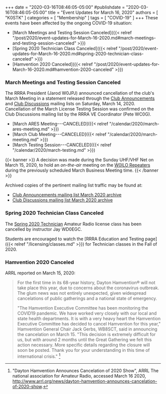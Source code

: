 +++
date = "2020-03-16T08:46:05-05:00"
#publishdate = "2020-03-16T08:46:05-05:00"
title = "Event Updates for March 16, 2020"
authors = [ "K0STK" ]
categories = [ "Membership" ]
tags = [ "COVID-19" ]
+++
These events have been affected by the ongoing COVID-19 situation:

* [March Meetings and Testing Session Canceled]({{< relref "/post/2020/event-updates-for-March-16-2020.md#march-meetings-and-testing-session-canceled" >}})
* [Spring 2020 Technician Class Canceled]({{< relref "/post/2020/event-updates-for-March-16-2020.md#spring-2020-technician-class-canceled" >}})
* [Hamvention 2020 Canceled]({{< relref "/post/2020/event-updates-for-March-16-2020.md#hamvention-2020-canceled" >}})

<!--more-->

### March Meetings and Testing Session Canceled

The RRRA President (Jarod W0JPJ) announced cancellation of the club's
March Meeting in a statement released through the
[Club Announcements](https://lists.rrra.org/mailman/listinfo/announce)
and
[Club Discussions](https://lists.rrra.org/mailman/listinfo/rrra)
mailing lists on Saturday, March 14, 2020. Cancellation of the March License
Testing Session was confirmed on the Club Discussions mailing list by
the RRRA VE Coordinator (Pete WC0G).

* [March ARES Meeting---CANCELED]({{< relref "/calendar/2020/march-ares-meeting.md" >}})
* [March Club Meeting---CANCELED]({{< relref "/calendar/2020/march-meeting.md" >}})
* [March Testing Session---CANCELED]({{< relref "/calendar/2020/march-testing.md" >}})

{{< banner >}}
A decision was made during the Sunday UHF/VHF Net on March 15, 2020, to
hold an *on-the-air* meeting on the [W0ILO Repeaters](/radios/) during
the previously scheduled March Business Meeting time.
{{< /banner >}}

<p class="clear"></p>

Archived copies of the pertinent mailing list traffic may be found at:

* [Club Announcements mailing list March 2020 archive](https://lists.rrra.org/pipermail/announce/2020-March/thread.html)
* [Club Discussions mailing list March 2020 archive](https://lists.rrra.org/pipermail/rrra/2020-March/thread.html)

### Spring 2020 Technician Class Canceled

The [Spring 2020 Technician](/dates/spring-2020-technician/) Amateur
Radio license class has been cancelled by instructor Jay WD0EGC.

Students are encouraged to watch the
[RRRA Education and Testing page]({{< relref "/licensing/classes.md" >}})
for Technician classes in the Fall of 2020.

### Hamvention 2020 Canceled

ARRL reported on March 15, 2020:

>For the first time in its 68-year history, Dayton Hamvention&reg;
>will not take place this year, due to concerns about the coronavirus
>outbreak. The glum news was not entirely unexpected, given widespread
>cancelations of public gatherings and a national state of emergency.
>
>"The Hamvention Executive Committee has been monitoring the COVID19 pandemic. We have worked very closely with our local and state health departments. It is with a very heavy heart the Hamvention Executive Committee has decided to cancel Hamvention for this year," Hamvention General Chair Jack Gerbs, WB8SCT, said in announcing the cancelation on March 15. "This decision is extremely difficult for us, but with around 2 months until the Great Gathering we felt this action necessary. More specific details regarding the closure will soon be posted. Thank you for your understanding in this time of international crisis." [^1]

[^1]: "Dayton Hamvention Announces Cancelation of 2020 Show", ARRL The national association for Amateur Radio, accessed March 16 2020, http://www.arrl.org/news/dayton-hamvention-announces-cancelation-of-2020-show.
